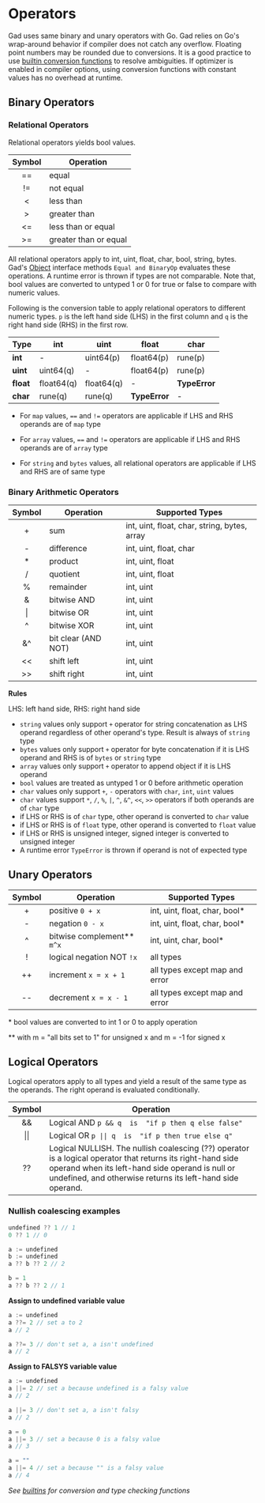 # Operators

Gad uses same binary and unary operators with Go. Gad relies on Go's wrap-around
behavior if compiler does not catch any overflow. Floating point numbers may be
rounded due to conversions. It is a good practice to use [builtin conversion
functions](builtins.md) to resolve ambiguities. If optimizer is enabled in
compiler options, using conversion functions with constant values has no
overhead at runtime.

## Binary Operators

### Relational Operators

Relational operators yields bool values.

| Symbol | Operation             |
|:------:|-----------------------|
|   ==   | equal                 |
|   !=   | not equal             |
|    <   | less than             |
|    >   | greater than          |
|   <=   | less than or equal    |
|   >=   | greater than or equal |

All relational operators apply to int, uint, float, char, bool, string, bytes.
Gad's [Object](tutorial.md#interfaces) interface methods `Equal and BinaryOp`
evaluates these operations. A runtime error is thrown if types are not
comparable. Note that, bool values are converted to untyped 1 or 0 for true or
false to compare with numeric values.

Following is the conversion table to apply relational operators to different
numeric types. `p` is the left hand side (LHS) in the first column and `q` is
the right hand side (RHS) in the first row.

| Type      | int        | uint       | float          | char          |
|:----------|------------|------------|----------------|---------------|
| **int**   | -          | uint64(p)  | float64(p)     | rune(p)       |
| **uint**  | uint64(q)  | -          | float64(p)     | rune(p)       |
| **float** | float64(q) | float64(q) | -              | **TypeError** |
| **char**  | rune(q)    | rune(q)    | **TypeError**  | -             |

- For `map` values, `==` and `!=` operators are applicable if LHS and RHS
  operands are of `map` type

- For `array` values, `==` and `!=` operators are applicable if LHS and RHS
  operands are of `array` type

- For `string` and `bytes` values, all relational operators are applicable if
  LHS and RHS are of same type

### Binary Arithmetic Operators

| Symbol | Operation          | Supported Types                              |
|:------:|--------------------|----------------------------------------------|
|    +   | sum                | int, uint, float, char, string, bytes, array |
|    -   | difference         | int, uint, float, char                       |
|    *   | product            | int, uint, float                             |
|    /   | quotient           | int, uint, float                             |
|   %    | remainder          | int, uint                                    |
|   &    | bitwise AND        | int, uint                                    |
|   \|   | bitwise OR         | int, uint                                    |
|   ^    | bitwise XOR        | int, uint                                    |
|   &^   | bit clear (AND NOT)| int, uint                                    |
|   <<   | shift left         | int, uint                                    |
|   >>   | shift right        | int, uint                                    |

**Rules**

LHS: left hand side, RHS: right hand side

- `string` values only support `+` operator for string concatenation as LHS
  operand regardless of other operand's type. Result is always of `string` type
- `bytes` values only support `+` operator for byte concatenation if it is LHS
  operand and RHS is of `bytes` or `string` type
- `array` values only support `+` operator to append object if it is LHS operand
- `bool` values are treated as untyped 1 or 0 before arithmetic operation
- `char` values only support `+`, `-` operators with `char`, `int`, `uint`
  values
- `char` values support `*`, `/`, `%`, `|`, `^`, `&^`, `<<`, `>>` operators
  if both operands are of `char` type
- if LHS or RHS is of `char` type, other operand is converted to `char` value
- if LHS or RHS is of `float` type, other operand is converted to `float` value
- if LHS or RHS is unsigned integer, signed integer is converted to unsigned
  integer
- A runtime error `TypeError` is thrown if operand is not of expected type

## Unary Operators

| Symbol | Operation                  | Supported Types                |
|:------:|----------------------------|--------------------------------|
|    +   | positive `0 + x`           | int, uint, float, char, bool*  |
|    -   | negation `0 - x`           | int, uint, float, char, bool*  |
|    ^   | bitwise complement** `m^x` | int, uint, char, bool*         |
|    !   | logical negation NOT `!x`  | all types                      |
|   ++   | increment `x = x + 1`      | all types except map and error |
|   --   | decrement `x = x - 1`      | all types except map and error |

\* bool values are converted to int 1 or 0 to apply operation

\*\* with m = "all bits set to 1" for unsigned x and  m = -1 for signed x

## Logical Operators

Logical operators apply to all types and yield a result of the same type as the
operands. The right operand is evaluated conditionally.

| Symbol | Operation                                                                                                                                                                                                                     |
|:------:|-------------------------------------------------------------------------------------------------------------------------------------------------------------------------------------------------------------------------------|
|   &&   | Logical AND  `p && q  is  "if p then q else false"`                                                                                                                                                                           |
|  \|\|  | Logical OR  `p \|\| q  is  "if p then true else q"`                                                                                                                                                                           |
|   ??   | Logical NULLISH. The nullish coalescing (??) operator is a logical operator that returns its right-hand side operand when its left-hand side operand is null or undefined, and otherwise returns its left-hand side operand.  |

### Nullish coalescing examples

```go
undefined ?? 1 // 1
0 ?? 1 // 0

a := undefined
b := undefined
a ?? b ?? 2 // 2

b = 1
a ?? b ?? 2 // 1
```

**Assign to undefined variable value**

```go
a := undefined
a ??= 2 // set a to 2
a // 2

a ??= 3 // don't set a, a isn't undefined
a // 2
```

**Assign to FALSYS variable value**

```go
a := undefined
a ||= 2 // set a because undefined is a falsy value
a // 2

a ||= 3 // don't set a, a isn't falsy
a // 2

a = 0
a ||= 3 // set a because 0 is a falsy value
a // 3

a = ""
a ||= 4 // set a because "" is a falsy value
a // 4
```

_See [builtins](builtins.md) for conversion and type checking functions_
